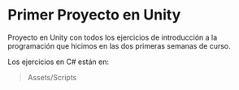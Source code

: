 # Primer Proyecto en Unity

Proyecto en Unity con todos los ejercicios de introducción a la programación que hicimos en las dos primeras semanas de curso.

Los ejercicios en C# están en:

>Assets/Scripts


